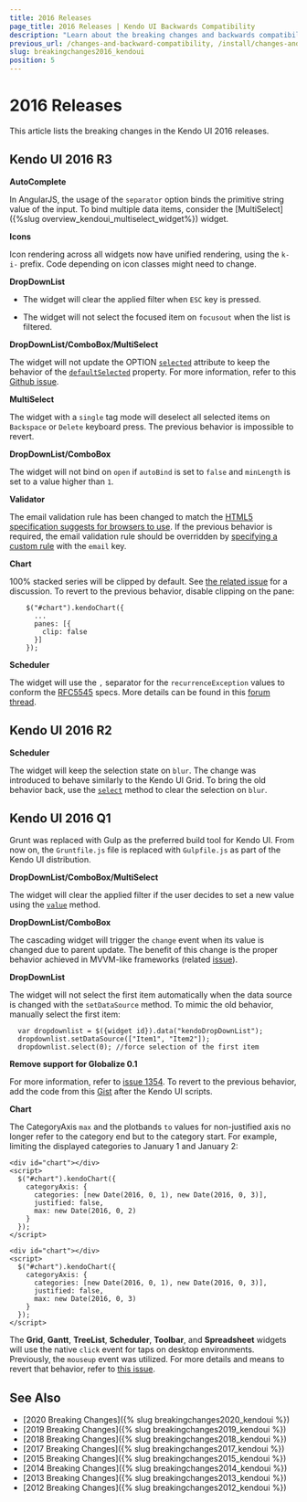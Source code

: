 ```yaml
---
title: 2016 Releases
page_title: 2016 Releases | Kendo UI Backwards Compatibility
description: "Learn about the breaking changes and backwards compatibility released by Kendo UI in 2016."
previous_url: /changes-and-backward-compatibility, /install/changes-and-backward-compatibility, /backwards-compatibility/2016/2016-backward-compatibility
slug: breakingchanges2016_kendoui
position: 5
---
```


# 2016 Releases

This article lists the breaking changes in the Kendo UI 2016 releases.

## Kendo UI 2016 R3

**AutoComplete**

In AngularJS, the usage of the `separator` option binds the primitive string value of the input. To bind multiple data items, consider the [MultiSelect]({%slug overview_kendoui_multiselect_widget%}) widget.

**Icons**

Icon rendering across all widgets now have unified rendering, using the `k-i-` prefix. Code depending on icon classes might need to change.

**DropDownList**

* The widget will clear the applied filter when `ESC` key is pressed.

* The widget will not select the focused item on `focusout` when the list is filtered.

**DropDownList/ComboBox/MultiSelect**

The widget will not update the OPTION [`selected`](https://developer.mozilla.org/en-US/docs/Web/HTML/Element/option#attr-selected) attribute to keep the behavior of the  [`defaultSelected`](https://developer.mozilla.org/en/docs/Web/API/HTMLOptionElement#Properties) property. For more information, refer to this [Github issue](https://github.com/telerik/kendo-ui-core/issues/1660).

**MultiSelect**

The widget with a `single` tag mode will deselect all selected items on `Backspace` or `Delete` keyboard press. The previous behavior is impossible to revert.

**DropDownList/ComboBox**

The widget will not bind on `open` if `autoBind` is set to `false` and `minLength` is set to a value higher than `1`.

**Validator**

The email validation rule has been changed to match the [HTML5 specification suggests for browsers to use](https://html.spec.whatwg.org/multipage/forms.html#valid-e-mail-address). If the previous behavior is required, the email validation rule should be overridden by [specifying a custom rule](/controls/editors/validator/overview#custom-rules-for-validation) with the `email` key.

**Chart**

100% stacked series will be clipped by default. See [the related issue](https://github.com/telerik/kendo-ui-core/issues/1699) for a discussion. To revert to the previous behavior, disable clipping on the pane:

```
    $("#chart").kendoChart({
      ...
      panes: [{
        clip: false
      }]
    });
```

**Scheduler**

The widget will use the `,` separator for the `recurrenceException` values to conform the [RFC5545](http://tools.ietf.org/html/rfc5545#page-120) specs. More details can be found in this [forum thread](https://www.telerik.com/forums/breaking-change-recurrence-exceptions-delimiter-change).

## Kendo UI 2016 R2

**Scheduler**

The widget will keep the selection state on `blur`. The change was introduced to behave similarly to the Kendo UI Grid. To bring the old behavior back, use the [`select`](https://docs.telerik.com/kendo-ui/api/javascript/ui/scheduler/methods/select) method to clear the selection on `blur`.

## Kendo UI 2016 Q1

Grunt was replaced with Gulp as the preferred build tool for Kendo UI. From now on, the `Gruntfile.js` file is replaced with `Gulpfile.js` as part of the Kendo UI distribution.

**DropDownList/ComboBox/MultiSelect**

The widget will clear the applied filter if the user decides to set a new value using the [`value`](/api/javascript/ui/dropdownlist/methods/value) method.

**DropDownList/ComboBox**

The cascading widget will trigger the `change` event when its value is changed due to parent update. The benefit of this change is the proper behavior achieved in MVVM-like frameworks (related [issue](https://github.com/telerik/kendo-ui-core/issues/661)).

**DropDownList**

The widget will not select the first item automatically when the data source is changed with the `setDataSource` method. To mimic the old behavior, manually select the first item:

      var dropdownlist = $({widget id}).data("kendoDropDownList");
      dropdownlist.setDataSource(["Item1", "Item2"]);
      dropdownlist.select(0); //force selection of the first item

**Remove support for Globalize 0.1**

For more information, refer to [issue 1354](https://github.com/telerik/kendo-ui-core/issues/1354). To revert to the previous behavior, add the code from this [Gist](https://gist.github.com/ggkrustev/52bf4558ecd1794e5d94#file-kendo-ui-support-for-globalize-0-1) after the Kendo UI scripts.

**Chart**

The CategoryAxis `max` and the plotbands `to` values for non-justified axis no longer refer to the category end but to the category start. For example, limiting the displayed categories to January 1 and January 2:

```tab-Old
<div id="chart"></div>
<script>
  $("#chart").kendoChart({
    categoryAxis: {
      categories: [new Date(2016, 0, 1), new Date(2016, 0, 3)],
      justified: false,
      max: new Date(2016, 0, 2)
    }
  });
</script>
```
```tab-New
<div id="chart"></div>
<script>
  $("#chart").kendoChart({
    categoryAxis: {
      categories: [new Date(2016, 0, 1), new Date(2016, 0, 3)],
      justified: false,
      max: new Date(2016, 0, 3)
    }
  });
</script>
```

The  **Grid**, **Gantt**, **TreeList**, **Scheduler**, **Toolbar**, and **Spreadsheet** widgets will use the native `click` event for taps on desktop environments. Previously, the `mouseup` event was utilized. For more details and means to revert that behavior, refer to [this issue](https://github.com/telerik/kendo-ui-core/issues/1176).

## See Also

* [2020 Breaking Changes]({% slug breakingchanges2020_kendoui %})
* [2019 Breaking Changes]({% slug breakingchanges2019_kendoui %})
* [2018 Breaking Changes]({% slug breakingchanges2018_kendoui %})
* [2017 Breaking Changes]({% slug breakingchanges2017_kendoui %})
* [2015 Breaking Changes]({% slug breakingchanges2015_kendoui %})
* [2014 Breaking Changes]({% slug breakingchanges2014_kendoui %})
* [2013 Breaking Changes]({% slug breakingchanges2013_kendoui %})
* [2012 Breaking Changes]({% slug breakingchanges2012_kendoui %})
